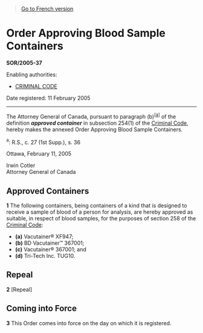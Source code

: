 > [Go to French version](/fr/Règlements/Décrets,%20ordonnances%20et%20règlements%20statutaires/2005/37.md)

# Order Approving Blood Sample Containers

**SOR/2005-37**

Enabling authorities: 
- [CRIMINAL CODE](/en/Acts/Revised%20Statutes%20of%20Canada/C/C-46.md)

Date registered: 11 February 2005

----------

The Attorney General of Canada, pursuant to paragraph (b)<sup><a href='#footnotea_e'>[a]</a></sup> of the definition ***approved container*** in subsection 254(1) of the [Criminal Code](/en/Acts/Revised%20Statutes%20of%20Canada/C/C-46.md), hereby makes the annexed Order Approving Blood Sample Containers.

<a name='footnotea_e'><sup>a</sup></a>: R.S., c. 27 (1st Supp.), s. 36<br />

Ottawa, February 11, 2005


<p>Irwin Cotler<br />Attorney General of Canada<br /></p>




## Approved Containers


**1** The following containers, being containers of a kind that is designed to receive a sample of blood of a person for analysis, are hereby approved as suitable, in respect of blood samples, for the purposes of section 258 of the [Criminal Code](/en/Acts/Revised%20Statutes%20of%20Canada/C/C-46.md):
- **(a)** Vacutainer® XF947;
- **(b)** BD Vacutainer™ 367001;
- **(c)** Vacutainer® 367001; and
- **(d)** Tri-Tech Inc. TUG10.




## Repeal


**2** [Repeal]




## Coming into Force


**3** This Order comes into force on the day on which it is registered.



